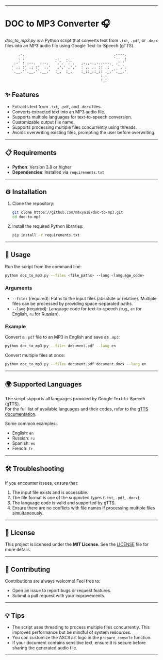 
---

# DOC to MP3 Converter 🎧

*doc_to_mp3.py* is a Python script that converts text from `.txt`, `.pdf`, or `.docx` files into an MP3 audio file using Google Text-to-Speech (gTTS).

```
      .-.                                         .----.
      : :              .-   .-                    `--  ;
    .-' : .--.  .--.   `.`. `.`.   ,-.,-.,-..---.  .' ' 
   ' .; :' .; :'  ..'   ,',' ,','  : ,. ,. :: .; ` _`,`.
   `.__.'`.__.'`.__.'  :_,  :_,    :_;:_;:_;: ._.'`.__.'
                                            : :         
                                            :_;         
```

## ✨ Features

- Extracts text from `.txt`, `.pdf`, and `.docx` files.  
- Converts extracted text into an MP3 audio file.  
- Supports multiple languages for text-to-speech conversion.  
- Customizable output file name.  
- Supports processing multiple files concurrently using threads.  
- Avoids overwriting existing files, prompting the user before overwriting.  

---

## 📋 Requirements

- **Python**: Version 3.8 or higher  
- **Dependencies**: Installed via `requirements.txt`  

---

## ⚙️ Installation

1. Clone the repository:
   ```bash
   git clone https://github.com/maxy618/doc-to-mp3.git
   cd doc-to-mp3
   ```

2. Install the required Python libraries:
   ```bash
   pip install -r requirements.txt
   ```

---

## 🚀 Usage

Run the script from the command line:  
```bash
python doc_to_mp3.py --files <file_paths> --lang <language_code>
```

### **Arguments**
- `--files` (required): Paths to the input files (absolute or relative). Multiple files can be processed by providing space-separated paths.  
- `--lang` (required): Language code for text-to-speech (e.g., `en` for English, `ru` for Russian).    

### **Example**
Convert a `.pdf` file to an MP3 in English and save as `.mp3`:
```bash
python doc_to_mp3.py --files document.pdf --lang en
```

Convert multiple files at once:
```bash
python doc_to_mp3.py --files document.pdf document.docx --lang en
```

---

## 🌍 Supported Languages

The script supports all languages provided by Google Text-to-Speech (gTTS).  
For the full list of available languages and their codes, refer to the [gTTS documentation](https://gtts.readthedocs.io/en/latest/module.html#languages).  

Some common examples:
- English: `en`  
- Russian: `ru`  
- Spanish: `es`  
- French: `fr`  

---

## 🛠 Troubleshooting

If you encounter issues, ensure that:
1. The input file exists and is accessible.  
2. The file format is one of the supported types (`.txt`, `.pdf`, `.docx`).  
3. The language code is valid and supported by gTTS.  
4. Ensure there are no conflicts with file names if processing multiple files simultaneously.

---

## 📄 License

This project is licensed under the **MIT License**. See the [LICENSE](LICENSE) file for more details.  

---

## 🤝 Contributing

Contributions are always welcome! Feel free to:  
- Open an issue to report bugs or request features.  
- Submit a pull request with your improvements.  

---

## 💡 Tips

- The script uses threading to process multiple files concurrently. This improves performance but be mindful of system resources.  
- You can customize the ASCII art logo in the `prepare_console` function.  
- If your document contains sensitive text, ensure it is secure before sharing the generated audio file.  

---
